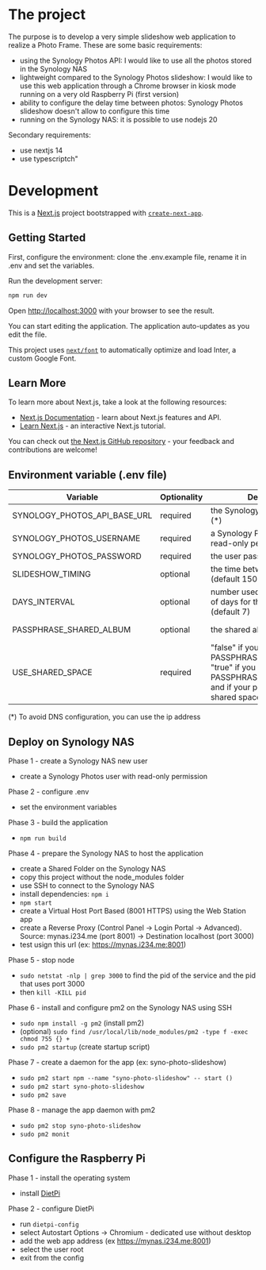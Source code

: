 
# The project

The purpose is to develop a very simple slideshow web application to realize a Photo Frame. These are some basic requirements:

- using the Synology Photos API: I would like to use all the photos stored in the Synology NAS
- lightweight compared to the Synology Photos slideshow: I would like to use this web application through a Chrome browser in kiosk mode running on a very old Raspberry Pi (first version) 
- ability to configure the delay time between photos: Synology Photos slideshow doesn't allow to configure this time
- running on the Synology NAS: it is possible to use nodejs 20

Secondary requirements:

- use nextjs 14
- use typescriptch"

# Development

This is a [Next.js](https://nextjs.org/) project bootstrapped with [`create-next-app`](https://github.com/vercel/next.js/tree/canary/packages/create-next-app).

## Getting Started

First, configure the environment: clone the .env.example file, rename it in .env and set the variables.

Run the development server:

```bash
npm run dev
```

Open [http://localhost:3000](http://localhost:3000) with your browser to see the result.

You can start editing the application. The application auto-updates as you edit the file.

This project uses [`next/font`](https://nextjs.org/docs/basic-features/font-optimization) to automatically optimize and load Inter, a custom Google Font.

## Learn More

To learn more about Next.js, take a look at the following resources:

- [Next.js Documentation](https://nextjs.org/docs) - learn about Next.js features and API.
- [Learn Next.js](https://nextjs.org/learn) - an interactive Next.js tutorial.

You can check out [the Next.js GitHub repository](https://github.com/vercel/next.js/) - your feedback and contributions are welcome!

## Environment variable (.env file)

Variable                     | Optionality | Description                                                           | Example
-----------------------------|-------------|-----------------------------------------------------------------------|--------------------------------------------------------------------------
SYNOLOGY_PHOTOS_API_BASE_URL | required    | the Synology Photos API URL (*)                                       | http://192.168.1.18/photo/webapi
SYNOLOGY_PHOTOS_USERNAME     | required    | a Synology Photos user with read-only permission                      | frameUser
SYNOLOGY_PHOTOS_PASSWORD     | required    | the user password                                                     | password
SLIDESHOW_TIMING             | optional    | the time between slides (default 15000)                               | 15000
DAYS_INTERVAL                | optional    | number used to create a range of days for the past years (default 7)  | 7 (now - 7 &lt; x &lt; now + 7)
PASSPHRASE_SHARED_ALBUM      | optional    | the shared album code                                                 | 12ab45 (the last part of the shared url https://host.me/photo/mo/sharing/12ab45)
USE_SHARED_SPACE             | required    | "false" if you use a PASSPHRASE_SHARED_ALBUM<br>"true" if you don't use PASSPHRASE_SHARED_ALBUM<br>and if your photos are in the shared space | "false"

(*) To avoid DNS configuration, you can use the ip address

## Deploy on Synology NAS

Phase 1 - create a Synology NAS new user

- create a Synology Photos user with read-only permission

Phase 2 - configure .env 

- set the environment variables

Phase 3 - build the application

- `npm run build`

Phase 4 - prepare the Synology NAS to host the application

- create a Shared Folder on the Synology NAS
- copy this project without the node_modules folder
- use SSH to connect to the Synology NAS
- install dependencies: `npm i`
- `npm start`
- create a Virtual Host Port Based (8001 HTTPS) using the Web Station app
- create a Reverse Proxy (Control Panel -> Login Portal -> Advanced). Source: mynas.i234.me (port 8001) -> Destination localhost (port 3000)
- test usign this url (ex: https://mynas.i234.me:8001)

Phase 5 - stop node
- `sudo netstat -nlp | grep 3000` to find the pid of the service and the pid that uses port 3000
- then `kill -KILL pid`

Phase 6 - install and configure pm2 on the Synology NAS using SSH

- `sudo npm install -g pm2` (install pm2)
- (optional) `sudo find /usr/local/lib/node_modules/pm2 -type f -exec chmod 755 {} +`
- `sudo pm2 startup` (create startup script)

Phase 7 - create a daemon for the app (ex: syno-photo-slideshow)
- `sudo pm2 start npm --name "syno-photo-slideshow" -- start ()`
- `sudo pm2 start syno-photo-slideshow`
- `sudo pm2 save`

Phase 8 - manage the app daemon with pm2

- `sudo pm2 stop syno-photo-slideshow`
- `sudo pm2 monit`

## Configure the Raspberry Pi

Phase 1 - install the operating system

- install [DietPi](https://dietpi.com/)

Phase 2 - configure DietPi

- run `dietpi-config`
- select Autostart Options -> Chromium - dedicated use without desktop
- add the web app address (ex https://mynas.i234.me:8001)
- select the user root
- exit from the config
